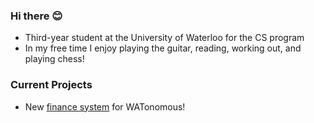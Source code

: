 ### Hi there 😊

<!--
**SmilestheSad/SmilestheSad** is a ✨ _special_ ✨ repository because its `README.md` (this file) appears on your GitHub profile. -->

- Third-year student at the University of Waterloo for the CS program 
- In my free time I enjoy playing the guitar, reading, working out, and playing chess!


### Current Projects
- New [finance system](https://github.com/WATonomous/wato_finance_system) for WATonomous!

